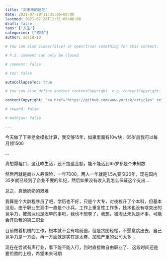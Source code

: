 ```yaml
---
title: "对未来的迷茫"
date: 2021-07-28T11:31:06+08:00
lastmod: 2021-07-28T11:31:06+08:00
draft: false
tags: ["人生"]
categories: ["感悟"]
author: solid-10

# You can also close(false) or open(true) something for this content.

# P.S. comment can only be closed

# comment: false

# toc: false

autoCollapseToc: true

# You can also define another contentCopyright. e.g. contentCopyright: "This is another copyright."

contentCopyright: '<a href="https://github.com/wow-yorick/articles" rel="noopener" target="_blank">查看源</a>'

# reward: false

# mathjax: false

---
```






今天做了下养老金模拟计算，我交够15年，如果里面有10w块，65岁后我可以每月领1500

...

真想爆粗口，这让咋生活，还不提这金额，能不能活到65岁都是个未知数

然后再就是商业人寿保险，一年7000，两人一年就是1.5w,要交20年，现在国内35岁就已经到了企业不要的年纪，然后如果没有收入我怎么保证这个支出...

总之，真他奶奶的艰难

我算是个大龄程序员了吧，学历也不好，只是个大专，对夜校升了个本科，但基本没用，由于职业生涯中一直是个小兵，工作上重复性工作多，技术也没有啥突出的竞争力，被淘汰也是迟早的事吧，我也不想卷了，我想，被淘汰未免是坏事，可能会开启我的第二职业

目前做着机械的工作，根本就不会有啥前途，但是贪图轻松，不愿意跳出去，自己竞争力是一方面，再一方面就是实在是太卷，加班严重的公司太多...

现在在尝试有声行业，看下能不能入行，到时直接做自由职业了... 这段时间还是要煎熬的上班，希望未来可期

